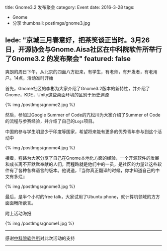 title: Gnome3.2 发布聚会
category: Event
date: 2016-3-28
tags:
- Gnome
- 分享
thumbnail: postImgs/gnome3.jpg

lede: "京城三月春意好，把茶笑谈正当时。3月26日，开源协会与Gnome.Aisa社区在中科院软件所举行了Gnome3.2 的发布聚会"
featured: false
---


爽朗的周日下午，从北京的四面八方赶来，有学生，有老师，有开发者，有老用户。14点，活动准时开始


首先，Gnome社区的李彬为大家介绍了Gnome3.2版本的新特性，并介绍了Gnome，KDE，Unity这些桌面环境的区别于历史渊源

<div class="post-img"   >
{% img  /postImgs/gnome2.jpg  %}
</div>


然后，参加过Google Summer of Code的亢松川为大家介绍了Summer of Code的流程与参赛经验，并介绍了自己的`Logs`项目。

中国的参与学生明显少于印度等国家，希望将来能有更多的优秀青年参与到这个活动中



<div class="post-img"   >
{% img  /postImgs/gnome4.jpg  %}
</div>

接着，程路为大家分享了自己在Gnome本地化方面的经验，一个开源软件的发展和成长离不开默默奉献的人们，而程路就是他们中的一员，是社区的力量让这些软件有了各种各样语言的版本。他说道，『当你真正翻译的时候，你才知道自己的中文有多烂』


<div class="post-img"   >
{% img  /postImgs/gnome3.jpg  %}
</div>



最后，是半个小时的free talk，大家试用了Ubuntu phone，就计算机领域的方方面面畅所欲言。
 
附上活动海报 
<div class="post-img"   >
{% img  /postImgs/gnome1.jpg  %}
</div>


<hr/>

感谢[中科院软件所](http://www.iscas.ac.cn)对此次活动的支持


<hr/>

